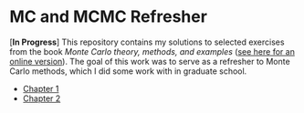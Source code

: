 # MC and MCMC Refresher

[__In Progress__] This repository contains my solutions to selected exercises
from the book _Monte Carlo theory, methods, and examples_ ([see here for an online version](https://artowen.su.domains/mc/)).
The goal of this work was to serve as a refresher to Monte Carlo methods, which I did 
some work with in graduate school.

 - [Chapter 1](Chapter_1.pynb)
 - [Chapter 2](Chapter_2.ipynb)